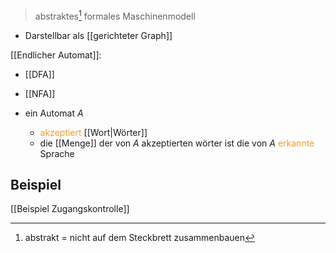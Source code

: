> abstraktes[^1] formales Maschinenmodell

- Darstellbar als [[gerichteter Graph]] 

[[Endlicher Automat]]:
- [[DFA]]
- [[NFA]]

- ein Automat $A$
	- <span style="color:rgb(245, 154, 35)">akzeptiert</span> [[Wort|Wörter]]
	- die [[Menge]] der von $A$ akzeptierten wörter ist die von $A$ <span style="color:rgb(245, 154, 35)">erkannte</span> Sprache

## Beispiel
[[Beispiel Zugangskontrolle]]


[^1]: abstrakt = nicht auf dem Steckbrett zusammenbauen